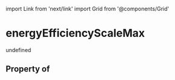 import Link from 'next/link'
import Grid from '@components/Grid'

# energyEfficiencyScaleMax

undefined

## Property of



